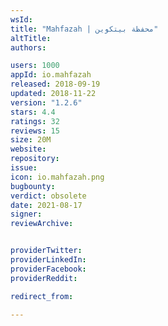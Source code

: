 ```yaml
---
wsId: 
title: "Mahfazah | محفظة بيتكوين"
altTitle: 
authors:

users: 1000
appId: io.mahfazah
released: 2018-09-19
updated: 2018-11-22
version: "1.2.6"
stars: 4.4
ratings: 32
reviews: 15
size: 20M
website: 
repository: 
issue: 
icon: io.mahfazah.png
bugbounty: 
verdict: obsolete
date: 2021-08-17
signer: 
reviewArchive:


providerTwitter: 
providerLinkedIn: 
providerFacebook: 
providerReddit: 

redirect_from:

---
```



